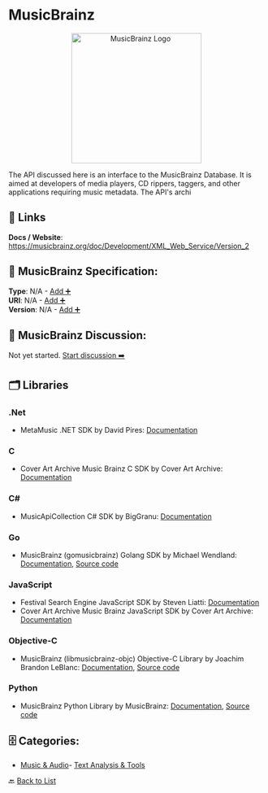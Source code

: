 # MusicBrainz
<p align="center">
    <img width="256" src="https://raw.githubusercontent.com/apis-list/apis-list/main/apis/musicbrainz/logo_256x256.png" alt="MusicBrainz Logo"/>
</p>
The API discussed here is an interface to the MusicBrainz Database. It is aimed at developers of media players, CD rippers, taggers, and other applications requiring music metadata.  The API's archi

##  🔗 Links
**Docs / Website**: https://musicbrainz.org/doc/Development/XML_Web_Service/Version_2

## 🧬 MusicBrainz Specification:
**Type**: N/A - [Add ➕](https://github.com/apis-list/apis-list/edit/main/apis.yaml#L12671)  
**URI**: N/A - [Add ➕](https://github.com/apis-list/apis-list/edit/main/apis.yaml#L12671)  
**Version**: N/A - [Add ➕](https://github.com/apis-list/apis-list/edit/main/apis.yaml#L12671)

## 💬 MusicBrainz Discussion:
Not yet started. [Start discussion ➡️](https://github.com/apis-list/apis-list/discussions/new)

## 🗂️ Libraries
### .Net
- MetaMusic .NET SDK by David Pires: [Documentation](https://github.com/Davidblkx/MetaMusic)
### C
- Cover Art Archive Music Brainz C SDK by Cover Art Archive: [Documentation](https://github.com/metabrainz/libcoverart)
### C#
- MusicApiCollection C# SDK by BigGranu: [Documentation](https://github.com/BigGranu/MusicApiCollection)
### Go
- MusicBrainz (gomusicbrainz) Golang SDK by Michael Wendland: [Documentation](https://github.com/michiwend/gomusicbrainz/blob/master/README.md), [Source code](https://github.com/michiwend/gomusicbrainz)
### JavaScript
- Festival Search Engine JavaScript SDK by Steven Liatti: [Documentation](https://github.com/steenput/FestivalSearchEngine)
- Cover Art Archive Music Brainz JavaScript SDK by Cover Art Archive: [Documentation](https://github.com/lastfm/coverartarchive-api)
### Objective-C
- MusicBrainz (libmusicbrainz-objc) Objective-C Library by Joachim Brandon LeBlanc: [Documentation](https://github.com/demosdemon/libmusicbrainz-objc/blob/master/README.md), [Source code](https://github.com/demosdemon/libmusicbrainz-objc)
### Python
- MusicBrainz Python Library by MusicBrainz: [Documentation](http://musicbrainz.org/), [Source code](https://python-musicbrainzngs.readthedocs.org/en/latest/)


## 🗄️ Categories:
- [Music & Audio](https://github.com/apis-list/apis-list#music--audio-)- [Text Analysis & Tools](https://github.com/apis-list/apis-list#text-analysis--tools-)

🔙  [Back to List](https://github.com/apis-list/apis-list)
